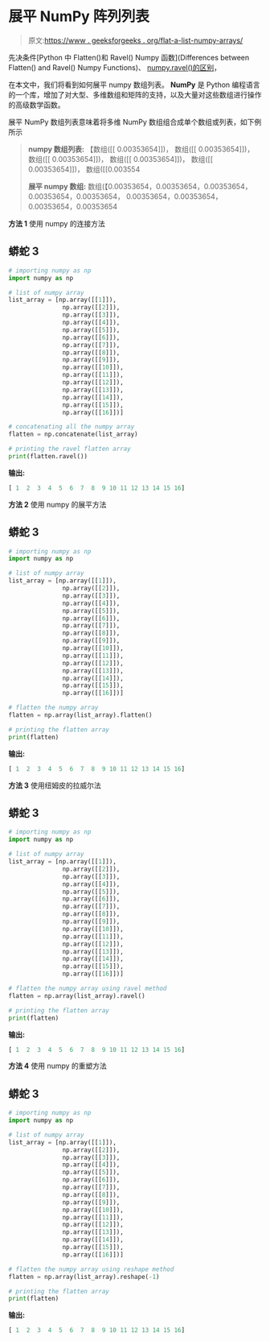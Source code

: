 # 展平 NumPy 阵列列表

> 原文:[https://www . geeksforgeeks . org/flat-a-list-numpy-arrays/](https://www.geeksforgeeks.org/flatten-a-list-of-numpy-arrays/)

先决条件[Python 中 Flatten()和 Ravel() Numpy 函数](Differences between Flatten() and Ravel() Numpy Functions)、 [numpy.ravel()的区别](https://www.geeksforgeeks.org/numpy-ravel-python/)，

在本文中，我们将看到如何展平 numpy 数组列表。 **NumPy** 是 Python 编程语言的一个库，增加了对大型、多维数组和矩阵的支持，以及大量对这些数组进行操作的高级数学函数。

展平 NumPy 数组列表意味着将多维 NumPy 数组组合成单个数组或列表，如下例所示

> **numpy 数组列表:**
> 【数组([[ 0.00353654]])，
> 数组([[ 0.00353654]])，
> 数组([[ 0.00353654]])，
> 数组([[ 0.00353654]])，
> 数组([[ 0.00353654]])，
> 数组([[0.003554
> 
> **展平 numpy 数组:**
> 数组(【0.00353654，0.00353654，0.00353654，0.00353654，0.00353654，
> 0.00353654，0.00353654，0.00353654，0.00353654

**方法 1**
使用 numpy 的连接方法

## 蟒蛇 3

```py
# importing numpy as np
import numpy as np

# list of numpy array
list_array = [np.array([[1]]),
               np.array([[2]]),
               np.array([[3]]),
               np.array([[4]]),
               np.array([[5]]),
               np.array([[6]]),
               np.array([[7]]),
               np.array([[8]]),
               np.array([[9]]),
               np.array([[10]]),
               np.array([[11]]),
               np.array([[12]]),
               np.array([[13]]),
               np.array([[14]]),
               np.array([[15]]),
               np.array([[16]])]

# concatenating all the numpy array
flatten = np.concatenate(list_array)

# printing the ravel flatten array
print(flatten.ravel())
```

**输出:**

```py
[ 1  2  3  4  5  6  7  8  9 10 11 12 13 14 15 16]
```

**方法 2**
使用 numpy 的展平方法

## 蟒蛇 3

```py
# importing numpy as np
import numpy as np

# list of numpy array
list_array = [np.array([[1]]),
               np.array([[2]]),
               np.array([[3]]),
               np.array([[4]]),
               np.array([[5]]),
               np.array([[6]]),
               np.array([[7]]),
               np.array([[8]]),
               np.array([[9]]),
               np.array([[10]]),
               np.array([[11]]),
               np.array([[12]]),
               np.array([[13]]),
               np.array([[14]]),
               np.array([[15]]),
               np.array([[16]])]

# flatten the numpy array
flatten = np.array(list_array).flatten()

# printing the flatten array
print(flatten)
```

**输出:**

```py
[ 1  2  3  4  5  6  7  8  9 10 11 12 13 14 15 16]
```

**方法 3**
使用纽姆皮的拉威尔法

## 蟒蛇 3

```py
# importing numpy as np
import numpy as np

# list of numpy array
list_array = [np.array([[1]]),
               np.array([[2]]),
               np.array([[3]]),
               np.array([[4]]),
               np.array([[5]]),
               np.array([[6]]),
               np.array([[7]]),
               np.array([[8]]),
               np.array([[9]]),
               np.array([[10]]),
               np.array([[11]]),
               np.array([[12]]),
               np.array([[13]]),
               np.array([[14]]),
               np.array([[15]]),
               np.array([[16]])]

# flatten the numpy array using ravel method
flatten = np.array(list_array).ravel()

# printing the flatten array
print(flatten)
```

**输出:**

```py
[ 1  2  3  4  5  6  7  8  9 10 11 12 13 14 15 16]
```

**方法 4**
使用 numpy 的重塑方法

## 蟒蛇 3

```py
# importing numpy as np
import numpy as np

# list of numpy array
list_array = [np.array([[1]]),
               np.array([[2]]),
               np.array([[3]]),
               np.array([[4]]),
               np.array([[5]]),
               np.array([[6]]),
               np.array([[7]]),
               np.array([[8]]),
               np.array([[9]]),
               np.array([[10]]),
               np.array([[11]]),
               np.array([[12]]),
               np.array([[13]]),
               np.array([[14]]),
               np.array([[15]]),
               np.array([[16]])]

# flatten the numpy array using reshape method
flatten = np.array(list_array).reshape(-1)

# printing the flatten array
print(flatten)
```

**输出:**

```py
[ 1  2  3  4  5  6  7  8  9 10 11 12 13 14 15 16]
```
